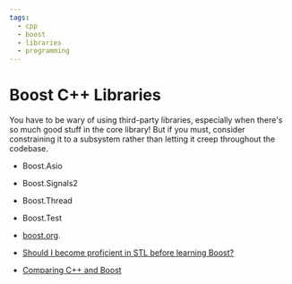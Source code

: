 ```yaml
---
tags:
  - cpp
  - boost
  - libraries
  - programming
---
```


# Boost C++ Libraries

You have to be wary of using third-party libraries, especially when there's so
much good stuff in the core library! But if you must, consider constraining it
to a subsystem rather than letting it creep throughout the codebase.

- Boost.Asio
- Boost.Signals2
- Boost.Thread
- Boost.Test

- [boost.org](https://www.boost.org/).
- [Should I become proficient in STL before learning
  Boost?](https://stackoverflow.com/questions/548751/should-i-become-proficient-with-stl-libraries-before-learning-boost-alternatives)
- [Comparing C++ and
  Boost](https://insights.dice.com/2013/03/15/comparing-the-c-standard-and-boost-2/)

